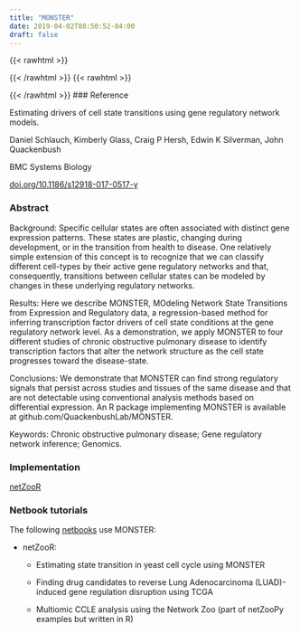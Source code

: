 ```yaml
---
title: "MONSTER"
date: 2019-04-02T08:50:52-04:00
draft: false
---
```


{{< rawhtml >}}
<script type='text/javascript' src='https://d1bxh8uas1mnw7.cloudfront.net/assets/embed.js'></script>
{{< /rawhtml >}}
{{< rawhtml >}}
<div data-badge-popover="right" data-badge-type="donut" data-doi="10.1186/s12918-017-0517-y" data-hide-no-mentions="true" class="altmetric-embed"></div>
{{< /rawhtml >}}
### Reference

Estimating drivers of cell state transitions using gene regulatory network models. 

Daniel Schlauch, Kimberly Glass, Craig P Hersh, Edwin K Silverman, John Quackenbush

BMC Systems Biology

[doi.org/10.1186/s12918-017-0517-y](https://pubmed.ncbi.nlm.nih.gov/29237467/)

### Abstract

Background: Specific cellular states are often associated with distinct gene expression patterns. These states are plastic, changing during development, or in the transition from health to disease. One relatively simple extension of this concept is to recognize that we can classify different cell-types by their active gene regulatory networks and that, consequently, transitions between cellular states can be modeled by changes in these underlying regulatory networks.

Results: Here we describe MONSTER, MOdeling Network State Transitions from Expression and Regulatory data, a regression-based method for inferring transcription factor drivers of cell state conditions at the gene regulatory network level. As a demonstration, we apply MONSTER to four different studies of chronic obstructive pulmonary disease to identify transcription factors that alter the network structure as the cell state progresses toward the disease-state.

Conclusions: We demonstrate that MONSTER can find strong regulatory signals that persist across studies and tissues of the same disease and that are not detectable using conventional analysis methods based on differential expression. An R package implementing MONSTER is available at github.com/QuackenbushLab/MONSTER.

Keywords: Chronic obstructive pulmonary disease; Gene regulatory network inference; Genomics.

### Implementation

[netZooR](https://github.com/netZoo/netZooR)

### Netbook tutorials

The following [netbooks](http://netbooks.networkmedicine.org) use MONSTER:

- netZooR:

	- Estimating state transition in yeast cell cycle using MONSTER

	- Finding drug candidates to reverse Lung Adenocarcinoma (LUAD)-induced gene regulation disruption using TCGA

	- Multiomic CCLE analysis using the Network Zoo (part of netZooPy examples but written in R)


